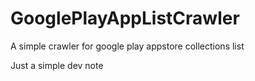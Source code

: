 # GooglePlayAppListCrawler
A simple crawler for google play appstore collections list

Just a simple dev note

